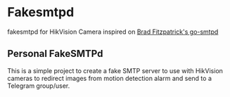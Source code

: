
# Fakesmtpd

fakesmtpd for HikVision Camera inspired on [Brad Fitzpatrick's go-smtpd](https://github.com/bradfitz/go-smtpd)

## Personal FakeSMTPd

 This is a simple project to create a fake SMTP server to use with HikVision cameras to redirect images from motion detection alarm and send to a Telegram group/user.
